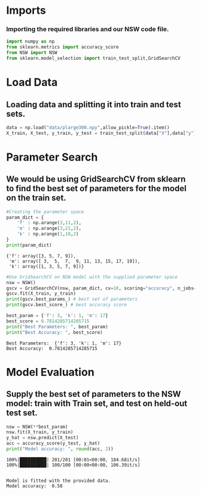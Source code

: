 # Imports
### Importing the required libraries and our NSW code file.
```python
import numpy as np
from sklearn.metrics import accuracy_score
from NSW import NSW
from sklearn.model_selection import train_test_split,GridSearchCV
```

# Load Data
## Loading data and splitting it into train and test sets.
```python
data = np.load("data/plarge300.npy",allow_pickle=True).item()
X_train, X_test, y_train, y_test = train_test_split(data["X"],data["y"], test_size=0.33, random_state=1992)
```

# Parameter Search
## We would be using GridSearchCV from sklearn to find the best set of parameters for the model on the train set.
```python
#Creating the parameter space
param_dict = {
    'f' : np.arange(3,11,2),
    'm' : np.arange(3,21,2),
    'k' : np.arange(1,10,2)
}
print(param_dict)
```




    {'f': array([3, 5, 7, 9]),
     'm': array([ 3,  5,  7,  9, 11, 13, 15, 17, 19]),
     'k': array([1, 3, 5, 7, 9])}




```python
#Use GridSearchCV on NSW model with the supplied parameter space
nsw = NSW()
gscv = GridSearchCV(nsw, param_dict, cv=10, scoring="accuracy", n_jobs=-1)
gscv.fit(X_train, y_train)
print(gscv.best_params_) # best set of parameters
print(gscv.best_score_) # best accuracy score
```

```python
best_param = {'f': 3, 'k': 1, 'm': 17}
best_score = 0.7814285714285715
print("Best Parameters: ", best_param)
print("Best Accuracy: ", best_score)
```

    Best Parameters:  {'f': 3, 'k': 1, 'm': 17}
    Best Accuracy:  0.7814285714285715


# Model Evaluation
## Supply the best set of parameters to the NSW model: train with Train set, and test on held-out test set.
```python
nsw = NSW(**best_param)
nsw.fit(X_train, y_train)
y_hat = nsw.predict(X_test)
acc = accuracy_score(y_test, y_hat)
print("Model accuracy: ", round(acc, 2))
```

    100%|██████████| 201/201 [00:01<00:00, 184.68it/s]
    100%|██████████| 100/100 [00:00<00:00, 106.39it/s]


    Model is fitted with the provided data.
    Model accuracy:  0.58



```python


```
